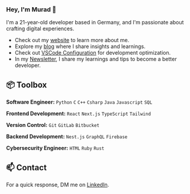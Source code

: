### Hey, I'm Murad 👋
I'm a 21-year-old developer based in Germany, and I'm passionate about crafting digital experiences. 

- Check out my [website](https://www.miraya.tech/) to learn more about me.
- Explore my [blog](https://mirayatech.hashnode.dev/?source=top_nav_blog_home) where I share insights and learnings.
- Check out [VSCode Configuration](https://github.com/mirayatech/vscode-settings) for development optimization.
- In my [Newsletter](https://mirayatech.substack.com/), I share my learnings and tips to become a better developer. 
 
## 📦 Toolbox

**Software Engineer:** `Python` `C` `C++` `Csharp` `Java` `Javascript` `SQL`

**Frontend Development:** `React` `Next.js` `TypeScript` `Tailwind`
 
**Version Control:** `Git` `GitLab` `Bitbucket`

**Backend Development:** `Nest.js` `GraphQL` `Firebase` 

 **Cybersecurity Engineer:** `HTML` `Ruby` `Rust`
 
## 📫 Contact

 For a quick response, DM me on [LinkedIn](https://www.linkedin.com/in/muradsalmanov/).
